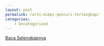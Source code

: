 ```yaml
---
layout: post
permalink: /arti-mimpi-pencuri-tertangkap/
categories:
    - Uncategorized
---
```


[Baca Selengkapnya](/02)